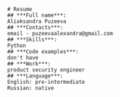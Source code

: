     # Resume
    ## ***Full name***:
    Aliaksandra Puzeeva
    ## ***Contacts***:
    email - puzeevaalexandra@gmail.com
    ## ***Skills***:
    Python
    ## ***Code examples***:
    don't have
    ## ***Work***:
    product security engineer
    ## ***Language***:
    English: pre-intermediate
    Russian: native
